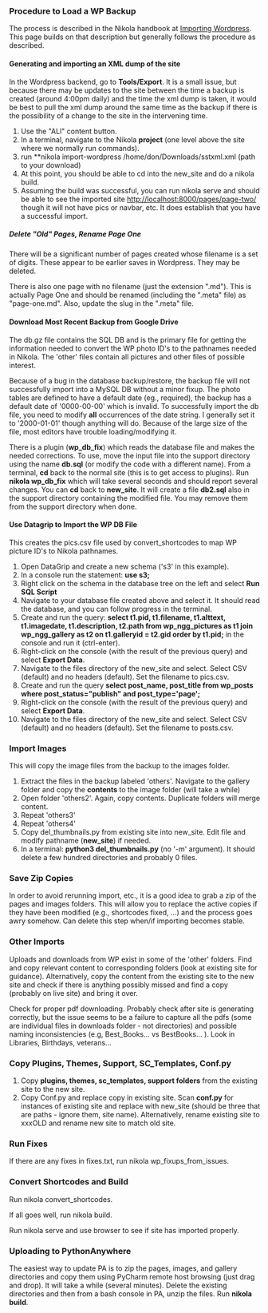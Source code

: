 ### Procedure to Load a WP Backup
The process is described in the Nikola handbook at [Importing Wordpress](https://getnikola.com/handbook.html#importing-your-wordpress-site-into-nikola).
This page builds on that description but generally follows the procedure as described.

#### Generating and importing an XML dump of the site
In the Wordpress backend, go to **Tools/Export**.  It is a small issue, but because there may be updates 
to the site between the time a backup is created (around 4:00pm daily) and the time the xml dump is taken, 
it would be best to pull the xml dump around the same time as the backup if there is the possibility of 
a change to the site in the intervening time.
1. Use the "ALl" content button. 
2. In a terminal, navigate to the Nikola **project** (one level above the site where we normally run
   commands).
3. run **nikola import-wordpress /home/don/Downloads/sstxml.xml (path to your download)
4. At this point, you should be able to cd into the new_site and do a nikola build.
5. Assuming the build was successful, you can run nikola serve and should be able to see the 
   imported site <http://localhost:8000/pages/page-two/> though it will not have pics or navbar, etc. 
   It does establish that you have a successful import.
   
##### Delete "Old" Pages, Rename Page One
There will be a significant number of pages created whose filename is a set of digits.  These appear to 
be earlier saves in Wordpress.  They may be deleted.

There is also one page with no filename (just the extension ".md").  This is actually Page One and should be 
renamed (including the ".meta" file) as "page-one.md".  Also, update the slug in the ".meta" file.

#### Download Most Recent Backup from Google Drive
The db.gz file contains the SQL DB and is the primary file for getting the information 
needed to convert the WP photo ID's to the pathnames needed in Nikola.  The 'other' files 
contain all pictures and other files of possible interest.  

Because of a bug in the database backup/restore, the backup file will not successfully import into 
a MySQL DB without a minor fixup. The photo tables are defined to have a default date (eg., required), 
the backup has a default date of '0000-00-00' which is invalid.  To successfully import the db
file, you need to modify **all** occurrences of the date string. I generally set it to '2000-01-01' though 
anything will do.  Because of the large size of the file, most editors have trouble loading/modifying it.

There is a plugin (**wp_db_fix**) which reads the database file and
makes the needed corrections.  To use, move the input file into the support directory using the name
**db.sql** (or modify the code with a different name).  From a terminal, **cd** back to the normal site (this
is to get access to plugins).  Run **nikola wp_db_fix** which 
will take several seconds and should report several changes. You can **cd** back to **new_site**. It will
create a file **db2.sql** also in the support directory containing the modified file.  You may remove
them from the support directory when done.

#### Use Datagrip to Import the WP DB File
This creates the pics.csv file used by convert_shortcodes to map WP picture ID's to Nikola pathnames.
1. Open DataGrip and create a new schema ('s3' in this example).
2. In a console run the statement: **use s3;**
3. Right click on the schema in the database tree on the left and select **Run SQL Script**
4. Navigate to your database file created above and select it.  It should read the database,
   and you can follow progress in the terminal.
5. Create and run the query: **select t1.pid, t1.filename, t1.alttext, t1.imagedate, t1.description, 
   t2.path from wp_ngg_pictures as t1 
   join wp_ngg_gallery as t2 on t1.galleryid = t2.gid order by 
   t1.pid;** in the console and run it (ctrl-enter).
6. Right-click on  the console (with the result of the previous query) and select **Export Data**.
7. Navigate to the files directory of the new_site and select.  Select CSV (default) and no headers (default).
   Set the filename to pics.csv.
8. Create and run the query **select post_name, post_title from wp_posts
   where post_status="publish" and post_type='page';**   
9. Right-click on  the console (with the result of the previous query) and select **Export Data**.
10. Navigate to the files directory of the new_site and select.  Select CSV (default) and no headers (default).
   Set the filename to posts.csv.

### Import Images
This will copy the image files from the backup to the images folder.
1. Extract the files in the backup labeled 'others'. Navigate to the gallery folder and copy the **contents** 
   to the image folder (will take a while)
2. Open folder 'others2'. Again, copy contents.  Duplicate folders will merge content.
3. Repeat 'others3'
4. Repeat 'others4'
5. Copy del_thumbnails.py from existing site into new_site.  Edit file and modify pathname (**new_site**) if needed.
6. In a terminal: **python3 del_thumbnails.py**  (no '-m' argument).  It should delete a few hundred
   directories and probably 0 files.
   
### Save Zip Copies
In order to avoid rerunning import, etc., it is a good idea to grab a zip of the pages and images folders.
This will allow you to replace the active copies if they have been modified (e.g., shortcodes fixed, ...)
and the process goes awry somehow.  Can delete this step when/if importing becomes stable.
   
### Other Imports
Uploads and downloads from WP exist in some of the 'other' folders. Find and copy relevant content to
corresponding folders (look at existing site for guidance).  Alternatively, copy the content from the 
existing site to the new site and check if there is anything possibly missed and find a copy (probably on 
live site) and bring it over.

Check for proper pdf downloading.  Probably check after site is generating correctly, but the issue seems to be
a failure to capture all the pdfs (some are individual files in downloads folder - not directories) and
possible naming inconsistencies (e.g, Best_Books... vs BestBooks... ).  Look in Libraries, Birthdays, veterans...

### Copy Plugins, Themes, Support, SC_Templates, Conf.py 
1. Copy **plugins, themes, sc_templates, support folders** from the existing site to the new site. 
2. Copy Conf.py and replace copy in existing site.  Scan **conf.py** for instances of existing site and replace
   with new_site  (should be three that are paths - ignore them, site name).  Alternatively, rename existing site 
   to xxxOLD and rename new site to match old site.

### Run Fixes
If there are any fixes in fixes.txt, run nikola  wp_fixups_from_issues.


### Convert Shortcodes and Build
Run nikola convert_shortcodes.

If all goes well, run nikola build.

Run nikola serve and use browser to see if site has imported properly.

### Uploading to PythonAnywhere
The easiest way to update PA is to zip the pages, images, and gallery directories
and copy them using PyCharm remote host browsing (just drag and drop). It
will take a while (several minutes). Delete the existing directories and then from a bash console in PA, 
unzip the files.  Run **nikola build**.

   

   

